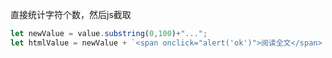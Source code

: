 直接统计字符个数，然后js截取

```javascript
let newValue = value.substring(0,100)+"...";
let htmlValue = newValue + `<span onclick="alert('ok')">阅读全文</span>
```
